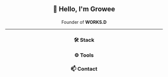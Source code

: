 ## <p align="center"> 👋 Hello, I'm Growee </p>

<p align="center"> Founder of <b>WORKS.D</b> </p>

* * *

### <p align="center"> 🛠 Stack  </p>
### <p align="center"> ⚙️ Tools  </p>
### <p align="center"> 📫 Contact  </p>
